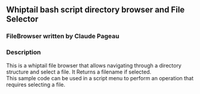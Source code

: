 ## Whiptail bash script directory browser and File Selector
### FileBrowser written by Claude Pageau

### Description

This is a whiptail file browser that allows navigating through a directory
structure and select a file. It Returns a filename if selected.  
This sample code can be used in a script menu to perform an operation that requires selecting
a file.

